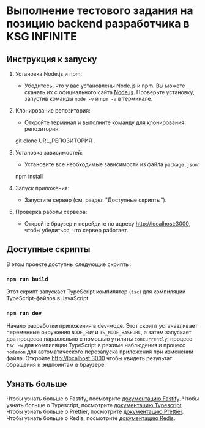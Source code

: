# Выполнение тестового задания на позицию backend разработчика в KSG INFINITE

## Инструкция к запуску

1. Установка Node.js и npm:
   - Убедитесь, что у вас установлены Node.js и npm. Вы можете скачать их с официального сайта [Node.js](https://nodejs.org/). Проверьте установку, запустив команды `node -v` и `npm -v` в терминале.

2. Клонирование репозитория:
   - Откройте терминал и выполните команду для клонирования репозитория:
     
    git clone URL_РЕПОЗИТОРИЯ .

3. Установка зависимостей:
   - Установите все необходимые зависимости из файла `package.json`:
     
    npm install
  
4. Запуск приложения:
   - Запустите сервер (см. раздел "Доступные скрипты").

5. Проверка работы сервера:
   - Откройте браузер и перейдите по адресу [http://localhost:3000](http://localhost:3000), чтобы убедиться, что сервер работает.

## Доступные скрипты

В этом проекте доступны следующие скрипты:

### `npm run build`

Этот скрипт запускает TypeScript компилятор (`tsc`) для компиляции TypeScript-файлов в JavaScript

### `npm run dev`

Начало разработки приложения в dev-моде.
Этот скрипт устанавливает переменные окружения `NODE_ENV` и `TS_NODE_BASEURL`, а затем запускает два процесса параллельно с помощью утилиты `concurrently`: процесс `tsc -w` для компиляции TypeScript в режиме наблюдения и процесс `nodemon` для автоматического перезапуска приложения при изменении файла.
Откройте [http://localhost:3000](http://localhost:3000) чтобы увидеть результат обращения к эндпоинтам в браузере.

## Узнать больше

Чтобы узнать больше о Fastify, посмотрите [документацию Fastify](https://fastify.dev/docs/latest/).
Чтобы узнать больше о Typescript, посмотрите [документацию Typescript](https://www.typescriptlang.org/docs/).
Чтобы узнать больше о Prettier, посмотрите [документацию Prettier](https://prettier.io/docs/en/).
Чтобы узнать больше о Redis, посмотрите [документацию Redis](https://redis.io/docs/latest/).